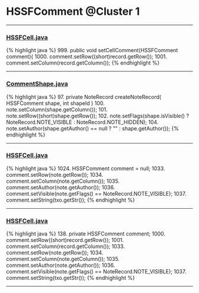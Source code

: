 # HSSFComment @Cluster 1

***

### [HSSFCell.java](https://searchcode.com/codesearch/view/15642303/)
{% highlight java %}
999. public void setCellComment(HSSFComment comment){
1000.     comment.setRow((short)record.getRow());
1001.     comment.setColumn(record.getColumn());
{% endhighlight %}

***

### [CommentShape.java](https://searchcode.com/codesearch/view/15642359/)
{% highlight java %}
97. private NoteRecord createNoteRecord( HSSFComment shape, int shapeId )
100.    note.setColumn(shape.getColumn());
101.    note.setRow((short)shape.getRow());
102.    note.setFlags(shape.isVisible() ? NoteRecord.NOTE_VISIBLE : NoteRecord.NOTE_HIDDEN);
104.    note.setAuthor(shape.getAuthor() == null ? "" : shape.getAuthor());
{% endhighlight %}

***

### [HSSFCell.java](https://searchcode.com/codesearch/view/15642303/)
{% highlight java %}
1024. HSSFComment comment = null;
1033.            comment.setRow(note.getRow());
1034.            comment.setColumn(note.getColumn());
1035.            comment.setAuthor(note.getAuthor());
1036.            comment.setVisible(note.getFlags() == NoteRecord.NOTE_VISIBLE);
1037.            comment.setString(txo.getStr());
{% endhighlight %}

***

### [HSSFCell.java](https://searchcode.com/codesearch/view/15642303/)
{% highlight java %}
138. private HSSFComment              comment;
1000.     comment.setRow((short)record.getRow());
1001.     comment.setColumn(record.getColumn());
1033.                comment.setRow(note.getRow());
1034.                comment.setColumn(note.getColumn());
1035.                comment.setAuthor(note.getAuthor());
1036.                comment.setVisible(note.getFlags() == NoteRecord.NOTE_VISIBLE);
1037.                comment.setString(txo.getStr());
{% endhighlight %}

***


